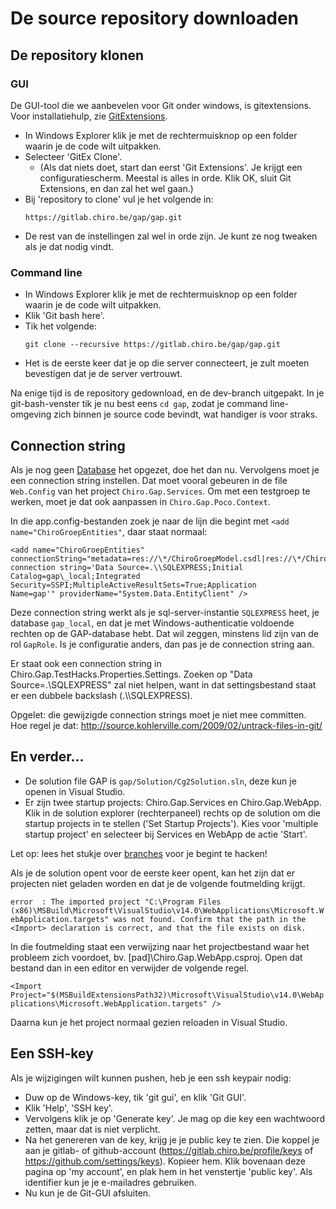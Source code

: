 De source repository downloaden
===============================

De repository klonen
--------------------

### GUI

De GUI-tool die we aanbevelen voor Git onder windows, is gitextensions.
Voor installatiehulp, zie [GitExtensions](GitExtensions.md).

-   In Windows Explorer klik je met de rechtermuisknop op een folder
    waarin je de code wilt uitpakken.
-   Selecteer 'GitEx Clone'.
    -   (Als dat niets doet, start dan eerst 'Git Extensions'. Je krijgt
        een configuratiescherm. Meestal is alles in orde. Klik OK, sluit
        Git Extensions, en dan zal het wel gaan.)
-   Bij 'repository to clone' vul je het volgende in:
    ```
    https://gitlab.chiro.be/gap/gap.git
    ```
-   De rest van de instellingen zal wel in orde zijn. Je kunt ze nog
    tweaken als je dat nodig vindt.

### Command line

-   In Windows Explorer klik je met de rechtermuisknop op een folder
    waarin je de code wilt uitpakken.
-   Klik 'Git bash here'.
-   Tik het volgende:
    ```
    git clone --recursive https://gitlab.chiro.be/gap/gap.git
    ```
-   Het is de eerste keer dat je op die server connecteert, je zult
    moeten bevestigen dat je de server vertrouwt.

Na enige tijd is de repository gedownload, en de dev-branch uitgepakt.
In je git-bash-venster tik je nu best eens `cd gap`, zodat je command
line-omgeving zich binnen je source code bevindt, wat handiger is voor
straks.

Connection string
-----------------

Als je nog geen [Database](Database.md) het opgezet, doe het dan nu. Vervolgens
moet je een connection string instellen. Dat moet vooral gebeuren in de
file `Web.Config` van het project `Chiro.Gap.Services`. Om met een
testgroep te werken, moet je dat ook aanpassen in
`Chiro.Gap.Poco.Context`.

In die app.config-bestanden zoek je naar de lijn die begint met
`<add name="ChiroGroepEntities"`, daar staat normaal:

```
<add name="ChiroGroepEntities"
connectionString="metadata=res://\*/ChiroGroepModel.csdl|res://\*/ChiroGroepModel.ssdl|res://\*/ChiroGroepModel.msl;provider=System.Data.SqlClient;provider
connection string='Data Source=.\\SQLEXPRESS;Initial
Catalog=gap\_local;Integrated
Security=SSPI;MultipleActiveResultSets=True;Application
Name=gap'" providerName="System.Data.EntityClient" />
```

Deze connection string werkt als je sql-server-instantie `SQLEXPRESS`
heet, je database `gap_local`, en dat je met Windows-authenticatie
voldoende rechten op de GAP-database hebt. Dat wil zeggen, minstens lid
zijn van de rol `GapRole`. Is je configuratie anders, dan pas je de
connection string aan.

Er staat ook een connection string in
Chiro.Gap.TestHacks.Properties.Settings. Zoeken op "Data
Source=.\\SQLEXPRESS" zal niet helpen, want in dat settingsbestand staat
er een dubbele backslash (.\\\\SQLEXPRESS).

Opgelet: die gewijzigde connection strings moet je niet mee committen.
Hoe regel je dat:
http://source.kohlerville.com/2009/02/untrack-files-in-git/

En verder...
------------

-   De solution file GAP is `gap/Solution/Cg2Solution.sln`, deze kun je
    openen in Visual Studio.
-   Er zijn twee startup projects: Chiro.Gap.Services
    en Chiro.Gap.WebApp. Klik in de solution explorer (rechterpaneel)
    rechts op de solution om die startup projects in te stellen ('Set
    Startup Projects'). Kies voor 'multiple startup project' en
    selecteer bij Services en WebApp de actie 'Start'.

Let op: lees het stukje over [branches](branches.md) voor je begint te hacken!

Als je de solution opent voor de eerste keer opent, kan het zijn dat er
projecten niet geladen worden en dat je de volgende foutmelding krijgt.

`error  : The imported project "C:\Program Files (x86)\MSBuild\Microsoft\VisualStudio\v14.0\WebApplications\Microsoft.WebApplication.targets" was not found. Confirm that the path in the <Import> declaration is correct, and that the file exists on disk.`

In die foutmelding staat een verwijzing naar het projectbestand waar het
probleem zich voordoet, bv. \[pad\]\\Chiro.Gap.WebApp.csproj. Open dat
bestand dan in een editor en verwijder de volgende regel.

`<Import Project="$(MSBuildExtensionsPath32)\Microsoft\VisualStudio\v14.0\WebApplications\Microsoft.WebApplication.targets" />`

Daarna kun je het project normaal gezien reloaden in Visual Studio.

Een SSH-key
-----------

Als je wijzigingen wilt kunnen pushen, heb je een ssh keypair nodig:

-   Duw op de Windows-key, tik 'git gui', en klik 'Git GUI'.
-   Klik 'Help', 'SSH key'.
-   Vervolgens klik je op 'Generate key'. Je mag op die key een
    wachtwoord zetten, maar dat is niet verplicht.
-   Na het genereren van de key, krijg je je public key te zien. Die koppel
    je aan je gitlab- of github-account (https://gitlab.chiro.be/profile/keys of
    https://github.com/settings/keys).
    Kopieer hem. Klik bovenaan deze pagina op 'my account', en plak hem
    in het venstertje 'public key'. Als identifier kun je je
    e-mailadres gebruiken.
-   Nu kun je de Git-GUI afsluiten.
